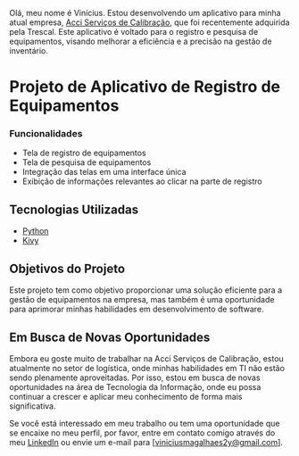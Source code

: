 Olá, meu nome é Vinícius. Estou desenvolvendo um aplicativo para minha atual empresa, [Acci Serviços de Calibração](https://www.acci.com.br), que foi recentemente adquirida pela Trescal. Este aplicativo é voltado para o registro e pesquisa de equipamentos, visando melhorar a eficiência e a precisão na gestão de inventário.

# Projeto de Aplicativo de Registro de Equipamentos

### Funcionalidades

- Tela de registro de equipamentos
- Tela de pesquisa de equipamentos
- Integração das telas em uma interface única
- Exibição de informações relevantes ao clicar na parte de registro

## Tecnologias Utilizadas

- [Python](https://www.python.org/)
- [Kivy](https://kivy.org/)

## Objetivos do Projeto

Este projeto tem como objetivo proporcionar uma solução eficiente para a gestão de equipamentos na empresa, mas também é uma oportunidade para aprimorar minhas habilidades em desenvolvimento de software.

## Em Busca de Novas Oportunidades

Embora eu goste muito de trabalhar na Acci Serviços de Calibração, estou atualmente no setor de logística, onde minhas habilidades em TI não estão sendo plenamente aproveitadas. Por isso, estou em busca de novas oportunidades na área de Tecnologia da Informação, onde eu possa continuar a crescer e aplicar meu conhecimento de forma mais significativa.

Se você está interessado em meu trabalho ou tem uma oportunidade que se encaixe no meu perfil, por favor, entre em contato comigo através do meu [LinkedIn](https://www.linkedin.com/in/vinicius-silva-32435a261?utm_source=share&utm_campaign=share_via&utm_content=profile&utm_medium=ios_app) ou envie um e-mail para [viniciusmagalhaes2y@gmail.com].
